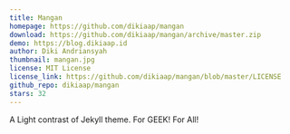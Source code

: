 ```yaml
---
title: Mangan
homepage: https://github.com/dikiaap/mangan
download: https://github.com/dikiaap/mangan/archive/master.zip
demo: https://blog.dikiaap.id
author: Diki Andriansyah
thumbnail: mangan.jpg
license: MIT License
license_link: https://github.com/dikiaap/mangan/blob/master/LICENSE
github_repo: dikiaap/mangan
stars: 32
---
```


A Light contrast of Jekyll theme. For GEEK! For All!
